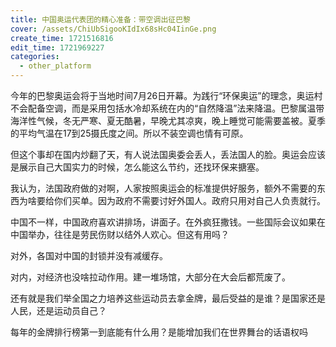 ```yaml
---
title: 中国奥运代表团的精心准备：带空调出征巴黎
cover: /assets/ChiUbSigooKIdIx68sHc04IinGe.png
create_time: 1721516816
edit_time: 1721969227
categories:
  - other_platform
---
```



今年的巴黎奥运会将于当地时间7月26日开幕。为践行“环保奥运”的理念，奥运村不会配备空调，而是采用包括水冷却系统在内的“自然降温”法来降温。巴黎属温带海洋性气候，冬无严寒、夏无酷暑，早晚尤其凉爽，晚上睡觉可能需要盖被。夏季的平均气温在17到25摄氏度之间。所以不装空调也情有可原。

但这个事却在国内炒翻了天，有人说法国奥委会丢人，丢法国人的脸。奥运会应该是展示自己大国实力的时候，怎么能这么节约，还找环保来搪塞。

我认为，法国政府做的对啊，人家按照奥运会的标准提供好服务，额外不需要的东西为啥要给你们买单。因为政府不需要讨好外国人。政府只用对自己人负责就行。

中国不一样，中国政府喜欢讲排场，讲面子。在外疯狂撒钱。一些国际会议如果在中国举办，往往是劳民伤财以结外人欢心。但这有用吗？

对外，各国对中国的封锁并没有减缓存。

对内，对经济也没啥拉动作用。建一堆场馆，大部分在大会后都荒废了。

还有就是我们举全国之力培养这些运动员去拿金牌，最后受益的是谁？是国家还是人民，还是运动员自己？

每年的金牌排行榜第一到底能有什么用？是能增加我们在世界舞台的话语权吗

